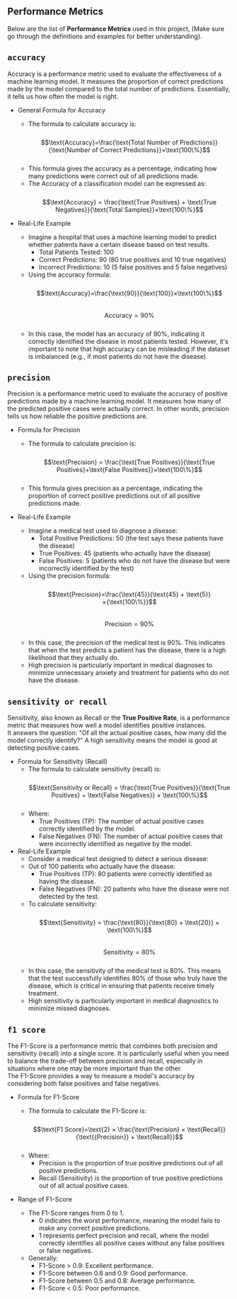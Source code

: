 ## Performance Metrics

Below are the list of **Performance Metrics** used in this project, (Make sure go through the definitions and examples for better understanding).

## `accuracy`

Accuracy is a performance metric used to evaluate the effectiveness of a machine learning model. It measures the proportion of correct predictions made by the model compared to the total number of predictions. Essentially, it tells us how often the model is right.

- General Formula for Accuracy

  - The formula to calculate accuracy is: <br /><br />
    $$\text{Accuracy}=\frac{\text{Total Number of Predictions}}{\text{Number of Correct Predictions}}×\text{100\%}$$
    <br />
  - This formula gives the accuracy as a percentage, indicating how many predictions were correct out of all predictions made.
  - The Accuracy of a classification model can be expressed as: <br /><br />
    $$\text{Accuracy} = \frac{\text{True Positives} + \text{True Negatives}}{\text{Total Samples}}×\text{100\%}$$

- Real-Life Example
  - Imagine a hospital that uses a machine learning model to predict whether patients have a certain disease based on test results.
    - Total Patients Tested: 100
    - Correct Predictions: 90 (80 true positives and 10 true negatives)
    - Incorrect Predictions: 10 (5 false positives and 5 false negatives)
  - Using the accuracy formula: <br /><br />
    $$\text{Accuracy}=\frac{\text{90}}{\text{100}}×\text{100\%}$$
    <br />
    $$\text{Accuracy}=\text{90\%}$$
    <br />
  - In this case, the model has an accuracy of 90%, indicating it correctly identified the disease in most patients tested. However, it's important to note that high accuracy can be misleading if the dataset is imbalanced (e.g., if most patients do not have the disease).

## `precision`

Precision is a performance metric used to evaluate the accuracy of positive predictions made by a machine learning model. It measures how many of the predicted positive cases were actually correct. In other words, precision tells us how reliable the positive predictions are.

- Formula for Precision
  - The formula to calculate precision is: <br /><br />
    $$\text{Precision} = \frac{\text{True Positives}}{\text{True Positives}+\text{False Positives}}×\text{100\%}$$
    <br />
  - This formula gives precision as a percentage, indicating the proportion of correct positive predictions out of all positive predictions made.

- Real-Life Example
  - Imagine a medical test used to diagnose a disease:
    - Total Positive Predictions: 50 (the test says these patients have the disease)
    - True Positives: 45 (patients who actually have the disease)
    - False Positives: 5 (patients who do not have the disease but were incorrectly identified by the test)
  - Using the precision formula: <br /><br />
    $$\text{Precision}=\frac{\text{45}}{\text{45} + \text{5}}×{\text{100\%}}$$
    <br />
    $$\text{Precision}=\text{90\%}$$
    <br />
  - In this case, the precision of the medical test is 90%. This indicates that when the test predicts a patient has the disease, there is a high likelihood that they actually do.
  - High precision is particularly important in medical diagnoses to minimize unnecessary anxiety and treatment for patients who do not have the disease.

## `sensitivity or recall`

Sensitivity, also known as Recall or the **True Positive Rate**, is a performance metric that measures how well a model identifies positive instances. \
It answers the question: "Of all the actual positive cases, how many did the model correctly identify?" A high sensitivity means the model is good at detecting positive cases.

- Formula for Sensitivity (Recall)
  - The formula to calculate sensitivity (recall) is: <br /><br />
    $$\text{Sensitivity or Recall} = \frac{\text{True Positives}}{\text{True Positives} + \text{False Negatives}} × \text{100\%}$$
    <br />
  - Where:
    - True Positives (TP): The number of actual positive cases correctly identified by the model.
    - False Negatives (FN): The number of actual positive cases that were incorrectly identified as negative by the model.
- Real-Life Example
  - Consider a medical test designed to detect a serious disease:
  - Out of 100 patients who actually have the disease:
    - True Positives (TP): 80 patients were correctly identified as having the disease.
    - False Negatives (FN): 20 patients who have the disease were not detected by the test.
  - To calculate sensitivity: <br /><br />
    $$\text{Sensitivity} = \frac{\text{80}}{\text{80} + \text{20}} × \text{100\%}$$
    <br />
    $$\text{Sensitivity} = \text{80\%}$$
    <br />
  - In this case, the sensitivity of the medical test is 80%. This means that the test successfully identifies 80% of those who truly have the disease, which is critical in ensuring that patients receive timely treatment.
  - High sensitivity is particularly important in medical diagnostics to minimize missed diagnoses.

## `f1 score`

The F1-Score is a performance metric that combines both precision and sensitivity (recall) into a single score. It is particularly useful when you need to balance the trade-off between precision and recall, especially in situations where one may be more important than the other. \
The F1-Score provides a way to measure a model's accuracy by considering both false positives and false negatives.

- Formula for F1-Score

  - The formula to calculate the F1-Score is: <br /><br />
    $$\text{F1 Score}=\text{2} × \frac{\text{Precision} × \text{Recall}}{\text{{Precision}} + \text{Recall}}$$
    <br />
  - Where:
    - Precision is the proportion of true positive predictions out of all positive predictions.
    - Recall (Sensitivity) is the proportion of true positive predictions out of all actual positive cases.

- Range of F1-Score
  - The F1-Score ranges from 0 to 1.
    - 0 indicates the worst performance, meaning the model fails to make any correct positive predictions.
    - 1 represents perfect precision and recall, where the model correctly identifies all positive cases without any false positives or false negatives.
  - Generally:
    - F1-Score > 0.9: Excellent performance.
    - F1-Score between 0.8 and 0.9: Good performance.
    - F1-Score between 0.5 and 0.8: Average performance.
    - F1-Score < 0.5: Poor performance.
